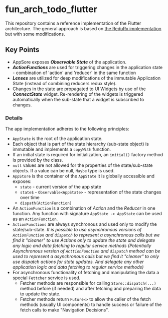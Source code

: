 # fun_arch_todo_flutter

This repository contains a reference implementation of the Flutter architecture. The general approach is based on [the ReduRx implementation](https://github.com/felangel/flutter_architecture_samples/tree/master/redurx) but with some modifications.

## Key Points
* AppSore exposes ***Observable State*** of the application.
* ***ActionFunctions*** are  used for triggering changes in the application state - combination of 'action' and 'reducer' in the same function
* ***Lenses*** are utilized for deep modifications of the immutable Application State (instead of combining reducers redux style).
* Changes in the state are propagated to UI Widgets by use of the ***ConnectState*** widget. Re-rendering of the widgets is triggered automatically when the sub-state that a widget is subscribed to changes.  

### Details
The app implementation adheres to the following principles:
- `AppState` is the root of the application state.
- Each object that is part of the state hierarchy (sub-state object) is immutable and implements a `copyWith` function.
- If an initial state is required for initialization, an `initial()` factory method is provided by the class.
- `null` values are not allowed for the properties of the state/sub-state objects. If a value can be null, `Maybe` type is used.
- `AppStore` is the container of the `AppState` it is globally accessible and exposes:
    - `state` - current version of the app state
    - `state$` - `Observable<AppState>` - representation of the state changes over time
    - `dispath(ActionFunction)` 
- An `ActionFunction` is a combination of _Action_ and the _Reducer_ in one function. Any function with signature  `AppState -> AppState` can be used as an `ActionFunction`.
- `ActionFunctions` are always synchronous and used only to modify the state/sub-state. _It is possible to use asynchronous versions of `ActionFunction` and `dispatch` to represent a asynchronous calls but we find it "cleaner" to use Actions only to update the state and delegate any logic and data fetching to regular service methods_
_(Potentially Asynchronous version of `ActtionFunction` and `dispatch` method can be used to represent a asynchronous calls but we find it "cleaner" to only use dispatch actions for state updates. And delegate any  other application logic and data fetching to regular service methods)_
- For asynchronous functionality of fetching and manipulating the data a special `Fettcher` service is used.
    - Fetcher methods are responsible for calling `Store::dispatch(...)` method before (if needed) and after fetching and preparing the data to update the state.
    - Fetcher methods return `Future<>` to allow the caller of the fetch methods (usually UI components) to handle success or failure of the fetch calls to make "Navigation Decisions".
    
